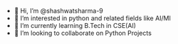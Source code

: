 - 👋 Hi, I’m @shashwatsharma-9
- 👀 I’m interested in python and related fields like AI/Ml
- 🌱 I’m currently learning B.Tech in CSE(AI) 
- 💞️ I’m looking to collaborate on Python Projects
  


<!---
shashwatsharma-9/shashwatsharma-9 is a ✨ special ✨ repository because its `README.md` (this file) appears on your GitHub profile.
You can click the Preview link to take a look at your changes.
--->
